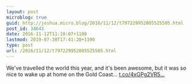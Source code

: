 ```yaml
---
layout: post
microblog: true
guid: http://joshua.micro.blog/2016/11/12/t797229952005525505.html
post_id: 34643
date: 2016-11-12T11:10:07+1100
lastmod: 2019-07-30T17:41:20+1100
type: post
url: /2016/11/12/t797229952005525505.html
---
```

We've travelled the world this year, and it's been awesome, but it was so nice to wake up at home on the Gold Coast… [t.co/4xGPg2VR5...](https://t.co/4xGPg2VR5u)
